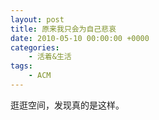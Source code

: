 ```yaml
---
layout: post
title: 原来我只会为自己悲哀
date: 2010-05-10 00:00:00 +0000
categories:
    - 活着&生活
tags:
    - ACM
---
```


逛逛空间，发现真的是这样。

